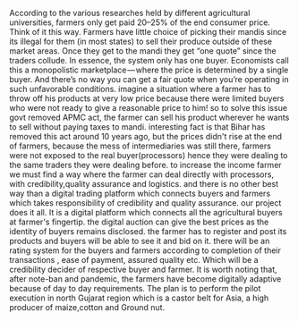 According to the various researches held by different agricultural universities,  farmers only get paid 20–25% of the end consumer price.  Think of it this way. Farmers have little choice of picking their mandis since its illegal for them (in most states) to sell their produce outside of these market areas. Once they get to the mandi they get “one quote” since the traders collude. In essence, the system only has one buyer. Economists call this a monopolistic marketplace — where the price is determined by a single buyer. And there’s no way you can get a fair quote when you’re operating in such unfavorable conditions. imagine a situation where a farmer has to throw off his products at very low price because there were limited buyers who were not ready to give a reasonable price to him! 
so to solve this issue govt removed APMC act, the farmer can sell his product wherever he wants to sell without paying taxes to mandi. interesting fact is that Bihar has removed this act around 10 years ago, but the prices didn't rise at the end of farmers, because the mess of intermediaries was still there, farmers were not exposed to the real buyer(processors) hence they were  dealing to the same traders they were dealing before. to increase the income farmer we must find a way where the farmer can deal directly with processors, with credibility,quality assurance and logistics.
and there is no other best way than a digital trading platform which connects buyers and farmers which takes responsibility of credibility and quality assurance. our project does it all. It is a digital platform which connects all the agricultural buyers at farmer's fingertip. the digital auction can give the best prices as the identity of buyers remains disclosed.
the farmer has to register and post its products and buyers will be able to see it and bid on it. there will be an rating system for the buyers and farmers according to completion of their transactions , ease of payment, assured quality etc. Which will be a credibility decider of respective buyer and farmer.
It is worth noting that, after note-ban and pandemic, the farmers have become digitally adaptive because of day to day requirements. 
The plan is to perform the pilot execution in north Gujarat region which is a castor belt for Asia, a high producer of maize,cotton and Ground nut.
